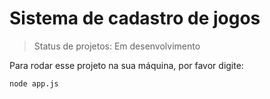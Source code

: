 <h1> Sistema de cadastro de jogos </h1>

> Status de projetos: Em desenvolvimento

Para rodar esse projeto na sua máquina, por favor digite:

```
node app.js
```
